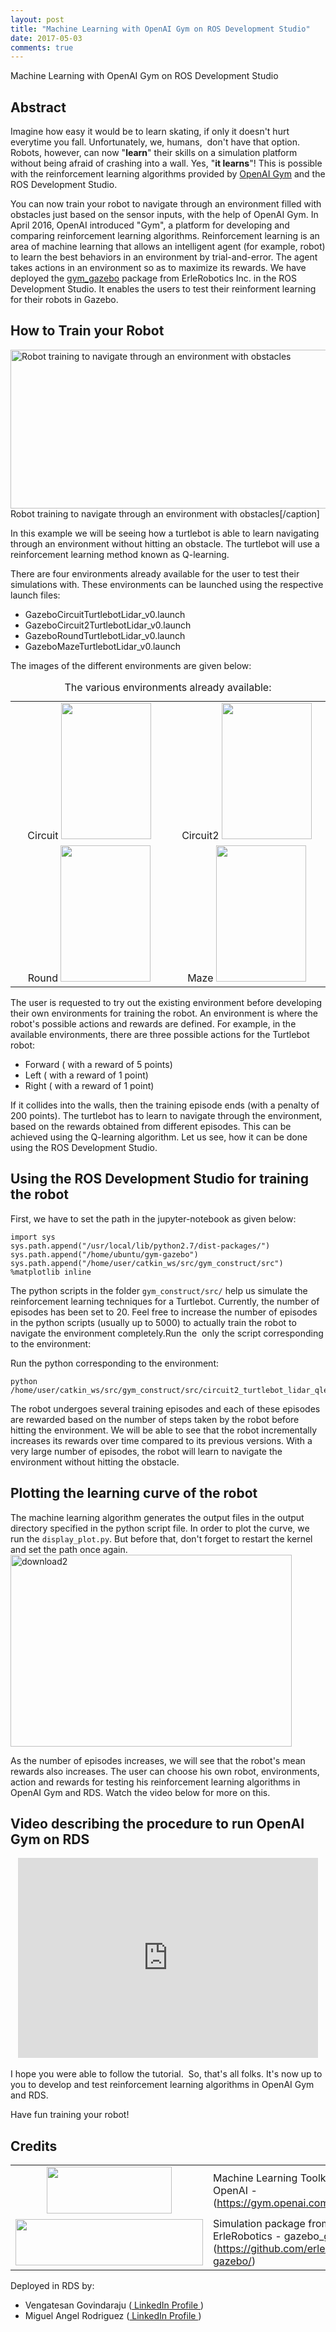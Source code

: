 ```yaml
---
layout: post
title: "Machine Learning with OpenAI Gym on ROS Development Studio"
date: 2017-05-03
comments: true
---
```


Machine Learning with OpenAI Gym on ROS Development Studio

## Abstract

Imagine how easy it would be to learn skating, if only it doesn't hurt everytime you fall. Unfortunately, we, humans,  don't have that option. Robots, however, can now "<strong>learn</strong>" their skills on a simulation platform without being afraid of crashing into a wall. Yes, "<strong>it learns</strong>"! This is possible with the reinforcement learning algorithms provided by <a href="https://gym.openai.com/" target="_blank">OpenAI Gym</a> and the ROS Development Studio.


You can now train your robot to navigate through an environment filled with obstacles just based on the sensor inputs, with the help of OpenAI Gym. In April 2016, OpenAI introduced "Gym", a platform for developing and comparing reinforcement learning algorithms. Reinforcement learning is an area of machine learning that allows an intelligent agent (for example, robot) to learn the best behaviors in an environment by trial-and-error. The agent takes actions in an environment so as to maximize its rewards. We have deployed the <a href="https://github.com/erlerobot/gym-gazebo" target="_blank">gym_gazebo</a> package from ErleRobotics Inc. in the ROS Development Studio. It enables the users to test their reinforment learning for their robots in Gazebo.
<h2>How to Train your Robot</h2>
<a href="http://www.theconstructsim.com/wp-content/uploads/2017/04/Maze1.png" rel="attachment wp-att-5866"><img class="size-medium wp-image-5866" src="http://www.theconstructsim.com/wp-content/uploads/2017/04/Maze1-300x127.png" alt="Robot training to navigate through an environment with obstacles" width="600" height="254" /></a> Robot training to navigate through an environment with obstacles[/caption]

In this example we will be seeing how a turtlebot is able to learn navigating through an environment without hitting an obstacle. The turtlebot will use a reinforcement learning method known as Q-learning.

There are four environments already available for the user to test their simulations with. These environments can be launched using the respective launch files:
<ul>
	<li>GazeboCircuitTurtlebotLidar_v0.launch</li>
	<li>GazeboCircuit2TurtlebotLidar_v0.launch</li>
	<li>GazeboRoundTurtlebotLidar_v0.launch</li>
	<li>GazeboMazeTurtlebotLidar_v0.launch</li>
</ul>
The images of the different environments are given below:
<table><caption>The various environments already available:</caption><colgroup> <col width="20%" /> <col width="20%" /> </colgroup>
<tbody>
<tr class="odd">
<td align="center">Circuit
<img style="width: 144px;height: 218px" src="http://www.theconstructsim.com/wp-content/uploads/2017/04/circuit.png" alt="" /></td>
<td align="center">Circuit2
<img style="width: 144px;height: 218px" src="http://www.theconstructsim.com/wp-content/uploads/2017/04/circuit2.png" alt="" /></td>
</tr>
<tr class="even">
<td align="center">Round
<img style="width: 144px;height: 218px" src="http://www.theconstructsim.com/wp-content/uploads/2017/04/round.png" alt="" /></td>
<td align="center">Maze
<img style="width: 144px;height: 218px" src="http://www.theconstructsim.com/wp-content/uploads/2017/04/maze.png" alt="" /></td>
</tr>
</tbody>
</table>
The user is requested to try out the existing environment before developing their own environments for training the robot. An environment is where the robot's possible actions and rewards are defined. For example, in the available environments, there are three possible actions for the Turtlebot robot:

- Forward ( with a reward of 5 points)
- Left ( with a reward of 1 point)
- Right ( with a reward of 1 point)

If it collides into the walls, then the training episode ends (with a penalty of 200 points). The turtlebot has to learn to navigate through the environment, based on the rewards obtained from different episodes. This can be achieved using the Q-learning algorithm. Let us see, how it can be done using the ROS Development Studio.
<h2>Using the ROS Development Studio for training the robot</h2>
First, we have to set the path in the jupyter-notebook as given below:

<pre><code>import sys
sys.path.append("/usr/local/lib/python2.7/dist-packages/")
sys.path.append("/home/ubuntu/gym-gazebo")
sys.path.append("/home/user/catkin_ws/src/gym_construct/src")
%matplotlib inline
</code></pre>

The python scripts in the folder <code>gym_construct/src/</code> help us simulate the reinforcement learning techniques for a Turtlebot. Currently, the number of episodes has been set to 20.
Feel free to increase the number of episodes in the python scripts (usually up to 5000) to actually train the robot to navigate the environment completely.Run the  only the script corresponding to the environment:

Run the python corresponding to the environment:
<pre><code>python /home/user/catkin_ws/src/gym_construct/src/circuit2_turtlebot_lidar_qlearn.py
</code></pre>

The robot undergoes several training episodes and each of these episodes are rewarded based on the number of steps taken by the robot before hitting the environment. We will be able to see that the robot incrementally increases its rewards over time compared to its previous versions. With a very large number of episodes, the robot will learn to navigate the environment without hitting the obstacle.
<h2>Plotting the learning curve of the robot</h2>
The machine learning algorithm generates the output files in the output directory specified in the python script file. In order to plot the curve, we run the <code>display_plot.py</code>. But before that, don't forget to restart the kernel and set the path once again.

<img class="aligncenter size-medium wp-image-5904" src="http://www.theconstructsim.com/wp-content/uploads/2017/05/download2-300x207.png" alt="download2" width="450" height="307" />

As the number of episodes increases, we will see that the robot's mean rewards also increases. The user can choose his own robot, environments, action and rewards for testing his reinforcement learning algorithms in OpenAI Gym and RDS. Watch the video below for more on this.

<h2>Video describing the procedure to run OpenAI Gym on RDS</h2>
<div id="outer" style="width:100%; margin:0 auto;text-align:center">  
  <iframe align="center" width="480" height="320" src="http://www.youtube.com/embed/5Cp9ExbSZsA" frameborder="0" allowfullscreen></iframe>
</div>
<br/>
I hope you were able to follow the tutorial.  So, that's all folks. It's now up to you to develop and test reinforcement learning algorithms in OpenAI Gym and RDS.

Have fun training your robot!

<h2>Credits</h2>

<table><colgroup> <col width="30%" /> <col width="70%" /> </colgroup>
<tbody>
<tr class="odd">
<td align="center">
<img style="width: 200px;height: 75px" src="http://www.theconstructsim.com/wp-content/uploads/2017/05/OpenAI_Logo-300x109.png" alt="" /></td>
<td align="left">Machine Learning Toolkit from OpenAI - (<a href="https://openai.com/" target="_blank">https://gym.openai.com/</a>)</td>
</tr>
<tr class="odd">
<td align="left">
<img style="width: 300px;height: 74px" src="http://www.theconstructsim.com/wp-content/uploads/2017/05/Erle_logo-300x74.png" alt="" /></td>
<td align="left">Simulation package from ErleRobotics - gazebo_gym (<a href="https://github.com/erlerobot/gym-gazebo/" target="_blank">https://github.com/erlerobot/gym-gazebo/</a>)</td>
</tr>
</tbody>
</table>

Deployed in RDS by:
<ul>
	<li>Vengatesan Govindaraju (<a href="http://sg.linkedin.com/in/vengatesang" target="_blank"> LinkedIn Profile </a>)</li>
	<li>Miguel Angel Rodriguez (<a href="https://www.linkedin.com/in/miguelarodriguezm/" target="_blank"> LinkedIn Profile </a>)</li>
</ul>